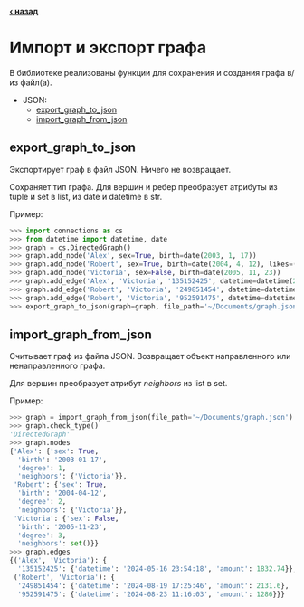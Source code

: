 **[‹ назад](/README.md)**

# Импорт и экспорт графа

В библиотеке реализованы функции для сохранения и создания графа в/из файл(а).

-   JSON:
    -   [export_graph_to_json](#export_graph_to_json)
    -   [import_graph_from_json](#import_graph_from_json)

## export_graph_to_json

Экспортирует граф в файл JSON. Ничего не возвращает.

Сохраняет тип графа. Для вершин и ребер преобразует атрибуты из tuple и set в list, из date и datetime в str.

Пример:

```python
>>> import connections as cs
>>> from datetime import datetime, date
>>> graph = cs.DirectedGraph()
>>> graph.add_node('Alex', sex=True, birth=date(2003, 1, 17))
>>> graph.add_node('Robert', sex=True, birth=date(2004, 4, 12), likes=('Victoria', 'Alex'))
>>> graph.add_node('Victoria', sex=False, birth=date(2005, 11, 23))
>>> graph.add_edge('Alex', 'Victoria', '135152425', datetime=datetime(2024, 5, 16, 23, 54, 18), amount=1832.74)
>>> graph.add_edge('Robert', 'Victoria', '249851454', datetime=datetime(2024, 8, 19, 17, 25, 46), amount=2131.6)
>>> graph.add_edge('Robert', 'Victoria', '952591475', datetime=datetime(2024, 8, 23, 11, 16, 3), amount=1286)
>>> export_graph_to_json(graph=graph, file_path='~/Documents/graph.json')
```

## import_graph_from_json

Считывает граф из файла JSON. Возвращает объект направленного или ненаправленного графа.

Для вершин преобразует атрибут _neighbors_ из list в set.

Пример:

```python
>>> graph = import_graph_from_json(file_path='~/Documents/graph.json')
>>> graph.check_type()
'DirectedGraph'
>>> graph.nodes
{'Alex': {'sex': True,
  'birth': '2003-01-17',
  'degree': 1,
  'neighbors': {'Victoria'}},
 'Robert': {'sex': True,
  'birth': '2004-04-12',
  'degree': 2,
  'neighbors': {'Victoria'}},
 'Victoria': {'sex': False,
  'birth': '2005-11-23',
  'degree': 3,
  'neighbors': set()}}
>>> graph.edges
{('Alex', 'Victoria'): {
  '135152425': {'datetime': '2024-05-16 23:54:18', 'amount': 1832.74}},
 ('Robert', 'Victoria'): {
  '249851454': {'datetime': '2024-08-19 17:25:46', 'amount': 2131.6},
  '952591475': {'datetime': '2024-08-23 11:16:03', 'amount': 1286}}}
```
